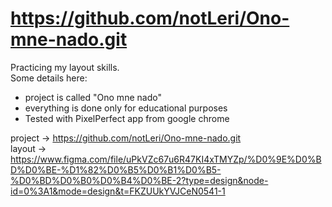 # https://github.com/notLeri/Ono-mne-nado.git

Practicing my layout skills.
<br> Some details here:
-   project is called "Ono mne nado"
-   everything is done only for educational purposes
-   Tested with PixelPerfect app from google chrome

project -> https://github.com/notLeri/Ono-mne-nado.git </br>
layout -> https://www.figma.com/file/uPkVZc67u6R47KI4xTMYZp/%D0%9E%D0%BD%D0%BE-%D1%82%D0%B5%D0%B1%D0%B5-%D0%BD%D0%B0%D0%B4%D0%BE-2?type=design&node-id=0%3A1&mode=design&t=FKZUUkYVJCeN0541-1
